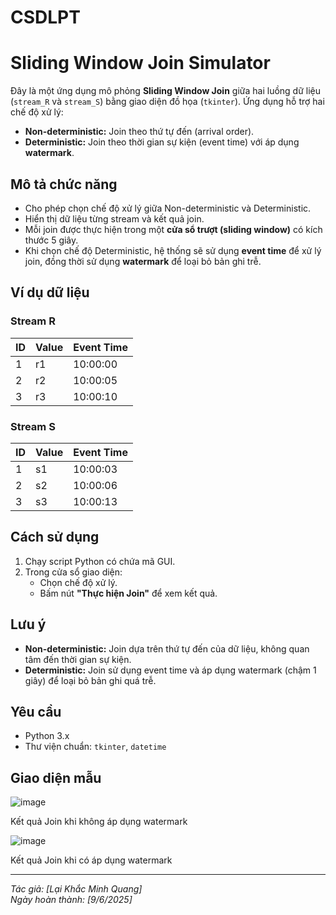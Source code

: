 # CSDLPT
# Sliding Window Join Simulator

Đây là một ứng dụng mô phỏng **Sliding Window Join** giữa hai luồng dữ liệu (`stream_R` và `stream_S`) bằng giao diện đồ họa (`tkinter`). Ứng dụng hỗ trợ hai chế độ xử lý:

- **Non-deterministic:** Join theo thứ tự đến (arrival order).
- **Deterministic:** Join theo thời gian sự kiện (event time) với áp dụng **watermark**.

## Mô tả chức năng

- Cho phép chọn chế độ xử lý giữa Non-deterministic và Deterministic.
- Hiển thị dữ liệu từng stream và kết quả join.
- Mỗi join được thực hiện trong một **cửa sổ trượt (sliding window)** có kích thước 5 giây.
- Khi chọn chế độ Deterministic, hệ thống sẽ sử dụng **event time** để xử lý join, đồng thời sử dụng **watermark** để loại bỏ bản ghi trễ.

## Ví dụ dữ liệu

### Stream R

| ID | Value | Event Time        |
|----|-------|-------------------|
| 1  | r1    | 10:00:00          |
| 2  | r2    | 10:00:05          |
| 3  | r3    | 10:00:10          |

### Stream S

| ID | Value | Event Time        |
|----|-------|-------------------|
| 1  | s1    | 10:00:03          |
| 2  | s2    | 10:00:06          |
| 3  | s3    | 10:00:13          |

## Cách sử dụng

1. Chạy script Python có chứa mã GUI.
2. Trong cửa sổ giao diện:
   - Chọn chế độ xử lý.
   - Bấm nút **"Thực hiện Join"** để xem kết quả.

## Lưu ý

- **Non-deterministic:** Join dựa trên thứ tự đến của dữ liệu, không quan tâm đến thời gian sự kiện.
- **Deterministic:** Join sử dụng event time và áp dụng watermark (chậm 1 giây) để loại bỏ bản ghi quá trễ.

## Yêu cầu

- Python 3.x
- Thư viện chuẩn: `tkinter`, `datetime`

## Giao diện mẫu

![image](https://github.com/user-attachments/assets/a5ec19d6-4f74-4721-80e2-07bb2ffc9c53)

Kết quả Join khi không áp dụng watermark

![image](https://github.com/user-attachments/assets/7dbb2579-8b38-408e-b6a3-7e9c031ba16a)

Kết quả Join khi có áp dụng watermark

---

*Tác giả: [Lại Khắc Minh Quang]*  
*Ngày hoàn thành: [9/6/2025]*
